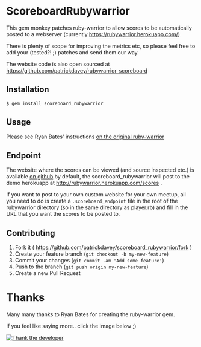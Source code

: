 # ScoreboardRubywarrior

This gem monkey patches ruby-warrior to allow scores to be
automatically posted to a webserver (currently https://rubywarrior.herokuapp.com/)

There is plenty of scope for improving the metrics etc, so please
feel free to add your (tested?! ;) patches and send them our way.

The website code is also open sourced at https://github.com/patrickdavey/rubywarrior_scoreboard

## Installation

    $ gem install scoreboard_rubywarrior

## Usage

Please see Ryan Bates' instructions [on the original ruby-warrior](https://github.com/ryanb/ruby-warrior/)

## Endpoint

The website where the scores can be viewed (and source inspected etc.) is
available [on github](https://github.com/patrickdavey/rubywarrior_scoreboard)
by default, the scoreboard_rubywarrior will post to the demo herokuapp at 
http://rubywarrior.herokuapp.com/scores .

If you want to post to your own custom website for your own meetup, all
you need to do is create a `.scoreboard_endpoint` file in the root of the
rubywarrior directory (so in the same directory as player.rb) and fill in
the URL that you want the scores to be posted to.

## Contributing

1. Fork it ( https://github.com/patrickdavey/scoreboard_rubywarrior/fork )
2. Create your feature branch (`git checkout -b my-new-feature`)
3. Commit your changes (`git commit -am 'Add some feature'`)
4. Push to the branch (`git push origin my-new-feature`)
5. Create a new Pull Request


# Thanks

Many many thanks to Ryan Bates for creating the ruby-warrior gem.

If you feel like saying more.. click the image below ;)

[![Thank the developer](https://raw.githubusercontent.com/thankadeveloper/thankadeveloper/master/app/assets/images/badge.png)](http:/thankadeveloper.org?repo=ruby-meetup-resources/scoreboard_rubywarrior)
